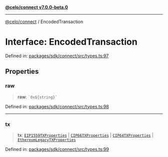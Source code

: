 [**@celo/connect v7.0.0-beta.0**](../README.md)

***

[@celo/connect](../globals.md) / EncodedTransaction

# Interface: EncodedTransaction

Defined in: [packages/sdk/connect/src/types.ts:97](https://github.com/celo-org/developer-tooling/blob/master/packages/sdk/connect/src/types.ts#L97)

## Properties

### raw

> **raw**: `` `0x${string}` ``

Defined in: [packages/sdk/connect/src/types.ts:98](https://github.com/celo-org/developer-tooling/blob/master/packages/sdk/connect/src/types.ts#L98)

***

### tx

> **tx**: [`EIP1559TXProperties`](EIP1559TXProperties.md) \| [`CIP66TXProperties`](CIP66TXProperties.md) \| [`CIP64TXProperties`](CIP64TXProperties.md) \| [`EthereumLegacyTXProperties`](EthereumLegacyTXProperties.md)

Defined in: [packages/sdk/connect/src/types.ts:99](https://github.com/celo-org/developer-tooling/blob/master/packages/sdk/connect/src/types.ts#L99)
